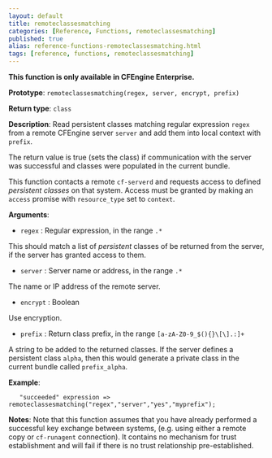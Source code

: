 ```yaml
---
layout: default
title: remoteclassesmatching
categories: [Reference, Functions, remoteclassesmatching]
published: true
alias: reference-functions-remoteclassesmatching.html
tags: [reference, functions, remoteclassesmatching]
---
```


**This function is only available in CFEngine Enterprise.**

**Prototype**: `remoteclassesmatching(regex, server, encrypt, prefix)`

**Return type**: `class`

**Description**: Read persistent classes matching regular expression `regex`
from a remote CFEngine server `server` and add them into local context with 
`prefix`.

The return value is true (sets the class) if communication with the server was 
successful and classes were populated in the current bundle.

This function contacts a remote `cf-serverd` and requests access to defined 
*persistent classes* on that system. Access must be granted by making an 
`access` promise with `resource_type` set to `context`.

**Arguments**:

* `regex` : Regular expression, in the range `.*`

This should match a list of *persistent* classes of be returned from the
server, if the server has granted access to them.

* `server` : Server name or address, in the range `.*`

The name or IP address of the remote server.

* `encrypt` : Boolean

Use encryption.

* `prefix` : Return class prefix, in the range
`[a-zA-Z0-9_$(){}\[\].:]+`

A string to be added to the returned classes. If the server defines a 
persistent class `alpha`, then this would generate a private class in the 
current bundle called `prefix_alpha`.

**Example**:

```cf3
   "succeeded" expression => remoteclassesmatching("regex","server","yes","myprefix");
```

**Notes**: Note that this function assumes that you have already performed a
successful key exchange between systems, (e.g. using either a remote
copy or `cf-runagent` connection). It contains no mechanism for trust
establishment and will fail if there is no trust relationship
pre-established.
